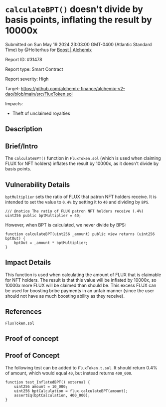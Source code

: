 
# `calculateBPT()` doesn't divide by basis points, inflating the result by 10000x

Submitted on Sun May 19 2024 23:03:00 GMT-0400 (Atlantic Standard Time) by @Holterhus for [Boost | Alchemix](https://immunefi.com/bounty/alchemix-boost/)

Report ID: #31478

Report type: Smart Contract

Report severity: High

Target: https://github.com/alchemix-finance/alchemix-v2-dao/blob/main/src/FluxToken.sol

Impacts:
- Theft of unclaimed royalties

## Description
## Brief/Intro

The `calculateBPT()` function in `FluxToken.sol` (which is used when claiming FLUX for NFT holders) inflates the result by 10000x, as it doesn't divide by basis points.

## Vulnerability Details

`bptMultiplier` sets the ratio of FLUX that patron NFT holders receive. It is intended to set the value to `0.4%` by setting it to `40` and dividing by `BPS`.
```solidity
/// @notice The ratio of FLUX patron NFT holders receive (.4%)
uint256 public bptMultiplier = 40;
```
However, when BPT is calculated, we never divide by BPS:
```solidity
function calculateBPT(uint256 _amount) public view returns (uint256 bptOut) {
    bptOut = _amount * bptMultiplier;
}
```

## Impact Details

This function is used when calculating the amount of FLUX that is claimable for NFT holders. The result is that this value will be inflated by 10000x, so 10000x more FLUX will be claimed than should be. This excess FLUX can be used for boosting bribe payments in an unfair manner (since the user should not have as much boosting ability as they receive).

## References

`FluxToken.sol`
        
## Proof of concept
## Proof of Concept

The following test can be added to `FluxToken.t.sol`. It should return 0.4% of amount, which would equal `40`, but instead returns `400_000`.

```solidity
function test_InflatedBPT() external {
    uint256 amount = 10_000;
    uint256 bptCalculation = flux.calculateBPT(amount);
    assertEq(bptCalculation, 400_000);
}
```
